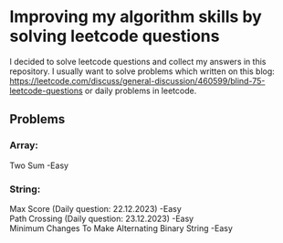 # Improving my algorithm skills by solving leetcode questions
I decided to solve leetcode questions and collect my answers in this repository.
I usually want to solve problems which written on this blog: https://leetcode.com/discuss/general-discussion/460599/blind-75-leetcode-questions or daily problems in leetcode. 
## Problems
### Array: 
Two Sum -Easy
### String: 
Max Score (Daily question: 22.12.2023) -Easy \
Path Crossing (Daily question: 23.12.2023) -Easy \
Minimum Changes To Make Alternating Binary String -Easy 


